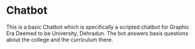 # Chatbot

This is a basic Chatbot which is specifically a scripted chatbot for Graphic Era Deemed to be University, Dehradun. The bot answers basis questions about the college and the curriculum there.
